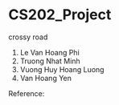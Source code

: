 # CS202_Project
crossy road

1. Le Van Hoang Phi
2. Truong Nhat Minh
3. Vuong Huy Hoang Luong
4. Van Hoang Yen

Reference:
